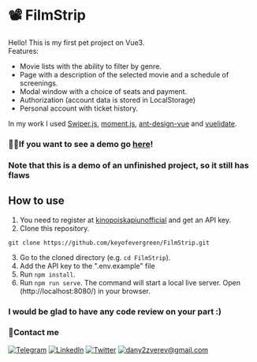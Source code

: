# 📽 FilmStrip

Hello! This is my first pet project on Vue3.\
Features:
- Movie lists with the ability to filter by genre.
- Page with a description of the selected movie and a schedule of screenings.
- Modal window with a choice of seats and payment.
- Authorization (account data is stored in LocalStorage)
- Personal account with ticket history. 

In my work I used [Swiper.js](https://swiperjs.com/), [moment.js](https://momentjs.com/), [ant-design-vue](https://www.antdv.com/docs/vue/introduce/) and [vuelidate](https://vuelidate-next.netlify.app/).


### 🐱‍🏍If you want to see a demo go [here](https://keyofevergreen.github.io/FilmStrip/)!
### Note that this is a demo of an unfinished project, so it still has flaws

## How to use

1. You need to register at [kinopoiskapiunofficial](https://kinopoiskapiunofficial.tech/) and get an API key.
2. Clone this repository.
```
git clone https://github.com/keyofevergreen/FilmStrip.git
```
3. Go to the cloned directory (e.g. `cd FilmStrip`).
4. Add the API key to the ".env.example" file
5. Run `npm install`.
6. Run `npm run serve`. The command will start a local live server. Open (http://localhost:8080/) in your browser.

### I would be glad to have any code review on your part :)

### 🤙Contact me
[![Telegram](https://img.shields.io/badge/-Telegram-5599FF?style=for-the-badge&logo=Telegram&logoColor=FFFFFF)](https://t.me/keyofevergreen)
[![LinkedIn](https://img.shields.io/badge/-LinkedIn-5599FF?style=for-the-badge&logo=LinkedIn&logoColor=FFFFFF)](https://www.linkedin.cn/in/dan-zverev-33841b215)
[![Twitter](https://img.shields.io/badge/-Twitter-5599FF?style=for-the-badge&logo=Twitter&logoColor=FFFFFF)](https://twitter.com/keyofevergreen)
[![dany2zverev@gmail.com](https://img.shields.io/badge/-dany2zverev&#64;gmail&#46;com-5599FF?style=for-the-badge&logo=Gmail&logoColor=FFFFFF)](mailto:dany2zverev@gmail.com)
